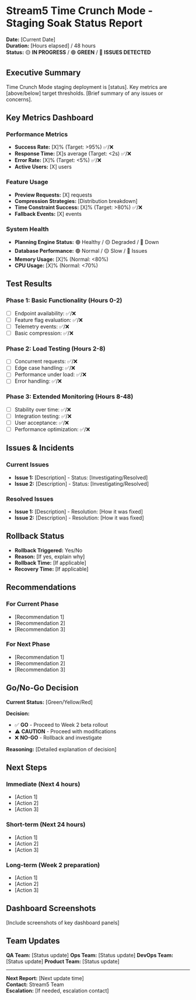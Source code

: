 # Stream5 Time Crunch Mode - Staging Soak Status Report

**Date:** [Current Date]  
**Duration:** [Hours elapsed] / 48 hours  
**Status:** 🟡 **IN PROGRESS** / 🟢 **GREEN** / 🔴 **ISSUES DETECTED**

## Executive Summary

Time Crunch Mode staging deployment is [status]. Key metrics are [above/below] target thresholds. [Brief summary of any issues or concerns].

## Key Metrics Dashboard

### Performance Metrics
- **Success Rate:** [X]% (Target: >95%) ✅/❌
- **Response Time:** [X]s average (Target: <2s) ✅/❌
- **Error Rate:** [X]% (Target: <5%) ✅/❌
- **Active Users:** [X] users

### Feature Usage
- **Preview Requests:** [X] requests
- **Compression Strategies:** [Distribution breakdown]
- **Time Constraint Success:** [X]% (Target: >80%) ✅/❌
- **Fallback Events:** [X] events

### System Health
- **Planning Engine Status:** 🟢 Healthy / 🟡 Degraded / 🔴 Down
- **Database Performance:** 🟢 Normal / 🟡 Slow / 🔴 Issues
- **Memory Usage:** [X]% (Normal: <80%)
- **CPU Usage:** [X]% (Normal: <70%)

## Test Results

### Phase 1: Basic Functionality (Hours 0-2)
- [ ] Endpoint availability: ✅/❌
- [ ] Feature flag evaluation: ✅/❌
- [ ] Telemetry events: ✅/❌
- [ ] Basic compression: ✅/❌

### Phase 2: Load Testing (Hours 2-8)
- [ ] Concurrent requests: ✅/❌
- [ ] Edge case handling: ✅/❌
- [ ] Performance under load: ✅/❌
- [ ] Error handling: ✅/❌

### Phase 3: Extended Monitoring (Hours 8-48)
- [ ] Stability over time: ✅/❌
- [ ] Integration testing: ✅/❌
- [ ] User acceptance: ✅/❌
- [ ] Performance optimization: ✅/❌

## Issues & Incidents

### Current Issues
- **Issue 1:** [Description] - Status: [Investigating/Resolved]
- **Issue 2:** [Description] - Status: [Investigating/Resolved]

### Resolved Issues
- **Issue 1:** [Description] - Resolution: [How it was fixed]
- **Issue 2:** [Description] - Resolution: [How it was fixed]

## Rollback Status

- **Rollback Triggered:** Yes/No
- **Reason:** [If yes, explain why]
- **Rollback Time:** [If applicable]
- **Recovery Time:** [If applicable]

## Recommendations

### For Current Phase
- [Recommendation 1]
- [Recommendation 2]
- [Recommendation 3]

### For Next Phase
- [Recommendation 1]
- [Recommendation 2]
- [Recommendation 3]

## Go/No-Go Decision

**Current Status:** [Green/Yellow/Red]

**Decision:** 
- ✅ **GO** - Proceed to Week 2 beta rollout
- ⚠️ **CAUTION** - Proceed with modifications
- ❌ **NO-GO** - Rollback and investigate

**Reasoning:** [Detailed explanation of decision]

## Next Steps

### Immediate (Next 4 hours)
- [Action 1]
- [Action 2]
- [Action 3]

### Short-term (Next 24 hours)
- [Action 1]
- [Action 2]
- [Action 3]

### Long-term (Week 2 preparation)
- [Action 1]
- [Action 2]
- [Action 3]

## Dashboard Screenshots

[Include screenshots of key dashboard panels]

## Team Updates

**QA Team:** [Status update]
**Ops Team:** [Status update]
**DevOps Team:** [Status update]
**Product Team:** [Status update]

---

**Next Report:** [Next update time]  
**Contact:** Stream5 Team  
**Escalation:** [If needed, escalation contact]
